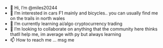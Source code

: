 - 👋 Hi, I’m @miles20244
- 👀 I’m interested in cars F1 mainly and bicycles.. you can usually find me on the trails in north wales
- 🌱 I’m currently learning ai/algo cryptocurrency trading
- 💞️ I’m looking to collaborate on anything that the community here thinks thatll help me, im average with py but always learning
- 📫 How to reach me ... msg me 

<!---
miles20244/miles20244 is a ✨ special ✨ repository because its `README.md` (this file) appears on your GitHub profile.
You can click the Preview link to take a look at your changes.
--->
